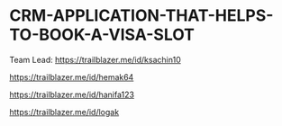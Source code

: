 # CRM-APPLICATION-THAT-HELPS-TO-BOOK-A-VISA-SLOT


 Team Lead: https://trailblazer.me/id/ksachin10
 
  https://trailblazer.me/id/hemak64
            
   https://trailblazer.me/id/hanifa123
            
   https://trailblazer.me/id/logak
